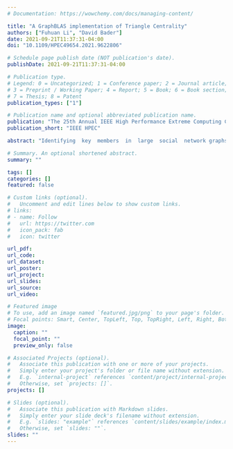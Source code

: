 ```yaml
---
# Documentation: https://wowchemy.com/docs/managing-content/

title: "A GraphBLAS implementation of Triangle Centrality"
authors: ["Fuhuan Li", "David Bader"]
date: 2021-09-21T11:37:31-04:00
doi: "10.1109/HPEC49654.2021.9622806"

# Schedule page publish date (NOT publication's date).
publishDate: 2021-09-21T11:37:31-04:00

# Publication type.
# Legend: 0 = Uncategorized; 1 = Conference paper; 2 = Journal article;
# 3 = Preprint / Working Paper; 4 = Report; 5 = Book; 6 = Book section;
# 7 = Thesis; 8 = Patent
publication_types: ["1"]

# Publication name and optional abbreviated publication name.
publication: "The 25th Annual IEEE High Performance Extreme Computing Conference"
publication_short: "IEEE HPEC"

abstract: "Identifying  key  members  in  large  social  network graphs is an important graph analytic. Recently, a new centrality measure  called  triangle  centrality  finds  members  based  on  the triangle support of vertices in graph. In this paper, we describe our  rapid  implementation  of  triangle  centrality  using  Graph-BLAS,  an  API  specification  for  describing  graph  algorithms in  the  language  of  linear  algebra.  We  use  triangle  centrality’s algebraic algorithm and easily implement it using the SuiteSparse GraphBLAS library. A set of experiments on large, sparse graph datasets  is  conducted  to  verify  the  implementation."

# Summary. An optional shortened abstract.
summary: ""

tags: []
categories: []
featured: false

# Custom links (optional).
#   Uncomment and edit lines below to show custom links.
# links:
# - name: Follow
#   url: https://twitter.com
#   icon_pack: fab
#   icon: twitter

url_pdf:
url_code:
url_dataset:
url_poster:
url_project:
url_slides:
url_source:
url_video:

# Featured image
# To use, add an image named `featured.jpg/png` to your page's folder. 
# Focal points: Smart, Center, TopLeft, Top, TopRight, Left, Right, BottomLeft, Bottom, BottomRight.
image:
  caption: ""
  focal_point: ""
  preview_only: false

# Associated Projects (optional).
#   Associate this publication with one or more of your projects.
#   Simply enter your project's folder or file name without extension.
#   E.g. `internal-project` references `content/project/internal-project/index.md`.
#   Otherwise, set `projects: []`.
projects: []

# Slides (optional).
#   Associate this publication with Markdown slides.
#   Simply enter your slide deck's filename without extension.
#   E.g. `slides: "example"` references `content/slides/example/index.md`.
#   Otherwise, set `slides: ""`.
slides: ""
---
```

